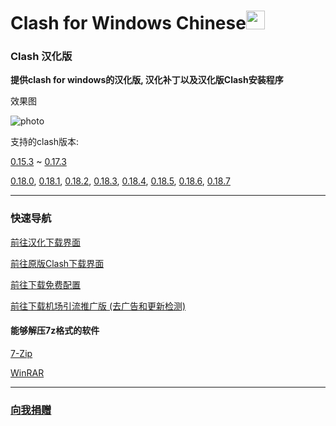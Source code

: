 # Clash for Windows Chinese<img src="https://github.com/ender-zhao/Clash-for-Windows_Chinese/blob/main/image/image_clash.png?raw=true" width="30" height="30">
### Clash 汉化版

**提供clash for windows的汉化版, 汉化补丁以及汉化版Clash安装程序**

效果图

![photo](https://github.com/ender-zhao/Clash-for-Windows_Chinese/blob/main/image/Image_Clash_Chinese-0.18.6.png?raw=true)

支持的clash版本: 

[0.15.3](https://github.com/ender-zhao/Clash-for-Windows_Chinese/releases/tag/Clash-V0.15.3_CN-V4)
~
[0.17.3](https://github.com/ender-zhao/Clash-for-Windows_Chinese/releases/tag/Clash-V0.17.3_CN)

[0.18.0](https://github.com/ender-zhao/Clash-for-Windows_Chinese/releases/tag/Clash-V0.18.0_CN),
[0.18.1](https://github.com/ender-zhao/Clash-for-Windows_Chinese/releases/tag/Clash-V0.18.1_CN),
[0.18.2](https://github.com/ender-zhao/Clash-for-Windows_Chinese/releases/tag/Clash-V0.18.2_CN),
[0.18.3](https://github.com/ender-zhao/Clash-for-Windows_Chinese/releases/tag/Clash-V0.18.3_CN),
[0.18.4](https://github.com/ender-zhao/Clash-for-Windows_Chinese/releases/tag/Clash-V0.18.4_CN),
[0.18.5](https://github.com/ender-zhao/Clash-for-Windows_Chinese/releases/tag/Clash-V0.18.5_CN),
[0.18.6](https://github.com/ender-zhao/Clash-for-Windows_Chinese/releases/tag/Clash-V0.18.6_CN),
[0.18.7](https://github.com/ender-zhao/Clash-for-Windows_Chinese/releases/tag/Clash-V0.18.7_CN)

***
### 快速导航
[前往汉化下载界面](https://github.com/ender-zhao/Clash-for-Windows_Chinese/releases)

[前往原版Clash下载界面](https://github.com/Fndroid/clash_for_windows_pkg/releases)

[前往下载免费配置](https://github.com/ender-zhao/Clash_Configuration)

[前往下载机场引流推广版 (去广告和更新检测)](https://github.com/ender-zhao/Clash-for-Windows_Chinese/releases/tag/Clash-custom-made)

#### 能够解压7z格式的软件

[7-Zip](https://www.7-zip.org/)

[WinRAR](https://www.rarlab.com/)

***
### [向我捐赠](https://github.com/ender-zhao/EZ)
